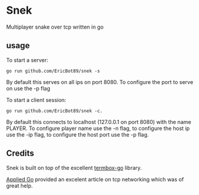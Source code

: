 # Snek
Multiplayer snake over tcp written in go

## usage

To start a server: 

    go run github.com/EricBot89/snek -s 
    
By default this serves on all ips on port 8080. To configure the port to serve on use the -p flag

To start a client session: 

    go run github.com/EricBot89/snek -c. 
    
By default this connects to localhost (127.0.0.1 on port 8080) with the name PLAYER. To configure player name use the -n flag, to configure the host ip use the -ip flag, to configure the host port use the -p flag.


## Credits
Snek is built on top of the excellent
[termbox-go](https://github.com/nsf/termbox-go) library.

[Applied Go](https://appliedgo.net/networking/) provided an excelent article on tcp networking which was of great help.